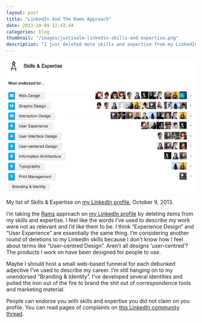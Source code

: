 ```yaml
---
layout: post
title: "LinkedIn And The Rams Approach"
date: 2013-10-09 12:43:44
categories: blog
thumbnail: "/images/justinalm-linkedin-skills-and-expertise.png"
description: "I just deleted more skills and expertise from my LinkedIn profile."
---
```


<img src="/images/justinalm-linkedin-skills-and-expertise.png" alt="My LinkedIn skills and expertise as of October 9 2013" />
<p class="image-caption">My list of Skills &amp; Expertise on <a href="http://www.linkedin.com/profile/view?id=42288841&trk=nav_responsive_tab_profile" target="_blank" title="My LinkedIn profile">my LinkedIn profile</a>, October 9, 2013.</p>

I’m taking the [Rams](http://www.gestalten.tv/motion/dieter-rams) approach on [my LinkedIn profile](http://www.linkedin.com/profile/view?id=42288841&trk=nav_responsive_tab_profile) by deleting items from my skills and expertise. I feel like the words I’ve used to describe my work were not as relevant and I’d like them to be. I think “Experience Design” and “User Experience” are essentially the same thing. I’m considering another round of deletions to my LinkedIn skills because I don’t know how I feel about terms like “User-centred Design”. Aren’t all designs ‘user-centred’? The products I work on have been designed for people to use.

Maybe I should host a small web-based funneral for each debunked adjective I’ve used to describe my career. I’m still hanging on to my unendorsed “Branding & Identity”. I’ve developed several identities and pulled the iron out of the fire to brand the shit out of correspondence tools and marketing material. 

People can endorse you with skills and expertise you did not claim on you profile. You can read pages of complaints on [this LinkedIn community thread](http://community.linkedin.com/questions/16624/why-am-i-being-endorsed-for-skills-and-expertise-i.html). 